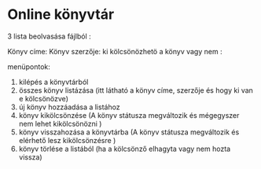 # Online könyvtár 

3 lista beolvasása fájlból :

Könyv címe:
Könyv szerzője:
ki kölcsönözhetö a könyv vagy nem :

menüpontok:

1. kilépés a könyvtárból
2. összes könyv listázása (itt látható a könyv címe, szerzője és hogy ki van e kölcsönözve)
3. új könyv hozzáadása a listához 
4. könyv kikölcsönzése (A könyv státusza megváltozik és mégegyszer nem lehet kikölcsönözni )
5. könyv visszahozása a könyvtárba (A könyv státusza megváltozik és elérhető lesz kikölcsönzésre )
6. könyv törlése a listából (ha a kölcsönző elhagyta vagy nem hozta vissza)
